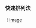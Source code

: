 ### 快速排列法
！[image](https://github.com/yang-yoa-ying/06170104/blob/master/Leetcode/week4/126165.jpg)
